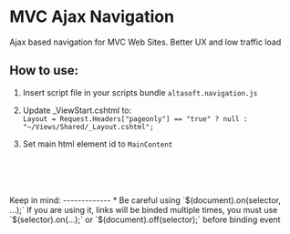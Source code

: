 MVC Ajax Navigation
===================

Ajax based navigation for MVC Web Sites. Better UX and low traffic load



How to use:
-----------
1. Insert script file in your scripts bundle
  `altasoft.navigation.js`

2. Update _ViewStart.cshtml to:  
  `Layout = Request.Headers["pageonly"] == "true" ? null : "~/Views/Shared/_Layout.cshtml";`

3. Set main html element id to `MainContent`

<br/>
<br/>
<br/>
<br/>
Keep in mind:
-------------
* Be careful using `$(document).on(selector, ...);` If you are using it, links will be binded multiple times, you must use `$(selector).on(...);` or `$(document).off(selector);` before binding event
